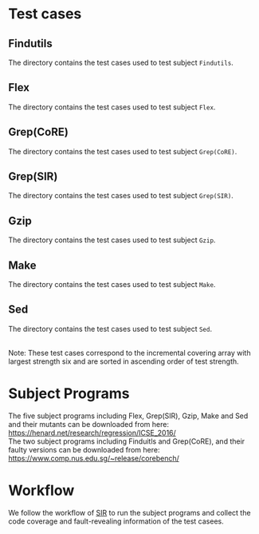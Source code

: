 # Test cases<br>
## Findutils
The directory contains the test cases used to test subject `Findutils`.  
## Flex 
The directory contains the test cases used to test subject `Flex`.  
## Grep(CoRE)
The directory contains the test cases used to test subject `Grep(CoRE)`.  
## Grep(SIR)
The directory contains the test cases used to test subject `Grep(SIR)`.  
## Gzip
The directory contains the test cases used to test subject `Gzip`.  
## Make
The directory contains the test cases used to test subject `Make`.  
## Sed
The directory contains the test cases used to test subject `Sed`. <br><br> 

Note:
These test cases correspond to the incremental covering array with largest strength six and are sorted in ascending order of test strength. 

# Subject Programs<br>
The five subject programs including Flex, Grep(SIR), Gzip, Make and Sed  and their mutants can be downloaded from here:<br>
https://henard.net/research/regression/ICSE_2016/<br> 
The two subject programs including Finduitls and Grep(CoRE), and their faulty versions can be downloaded from here:<br>
https://www.comp.nus.edu.sg/~release/corebench/


# Workflow<br>
We follow the workflow of [SIR](https://sir.csc.ncsu.edu/portal/index.php) to run the subject programs and collect the code coverage and fault-revealing information of the test casees.
